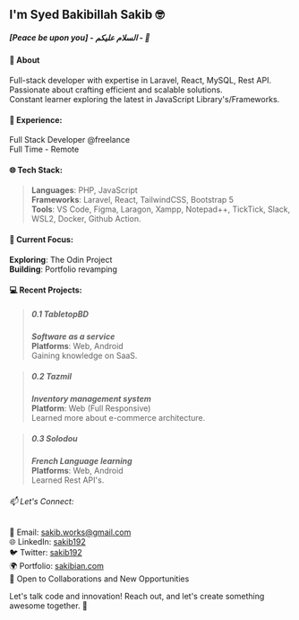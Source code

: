 <!--
**sakibian/sakibian** is a ✨ _special_ ✨ repository because its `README.md` (this file) appears on your GitHub profile.

Here are some ideas to get you started:

- 🔭 I’m currently working on ...
- 🌱 I’m currently learning ...
- 👯 I’m looking to collaborate on ...
- 🤔 I’m looking for help with ...
- 💬 Ask me about ...
- 📫 How to reach me: ...
- 😄 Pronouns: ...
- ⚡ Fun fact: ...
-->

## I'm Syed Bakibillah Sakib 🤓

##### [Peace be upon you] - السلام عليكم - 🤝

#### 💁 **About**

Full-stack developer with expertise in Laravel, React, MySQL, Rest API.  
Passionate about crafting efficient and scalable solutions.  
Constant learner exploring the latest in JavaScript Library's/Frameworks.

#### 💼 Experience:

Full Stack Developer @freelance  
Full Time - Remote

#### 🌐 Tech Stack:

> **Languages**: PHP, JavaScript  
> **Frameworks**: Laravel, React, TailwindCSS, Bootstrap 5  
> **Tools**: VS Code, Figma, Laragon, Xampp, Notepad++, TickTick, Slack, WSL2, Docker, Github Action.

#### 🔧 Current Focus:

**Exploring**: The Odin Project  
**Building**: Portfolio revamping

#### 💻 Recent Projects:

> ##### 0.1 TabletopBD
>
> **_Software as a service_**  
> **Platforms**: Web, Android  
> Gaining knowledge on SaaS.

> ##### 0.2 Tazmil
>
> **_Inventory management system_**  
> **Platform**: Web (Full Responsive)  
> Learned more about e-commerce architecture.

> ##### 0.3 Solodou
>
> **_French Language learning_**  
> **Platforms**: Web, Android  
> Learned Rest API's.

###### 📫 Let's Connect:

📧 Email: sakib.works@gmail.com  
🌐 LinkedIn: [sakib192](https://www.linkedin.com/in/sakib192/)  
🐦 Twitter: [sakib192](https://twitter.com/sakib192)  
🌍 Portfolio: [sakibian.com](http://sakibian.com/)  
🌟 Open to Collaborations and New Opportunities

Let's talk code and innovation! Reach out, and let's create something awesome together. 🚀
